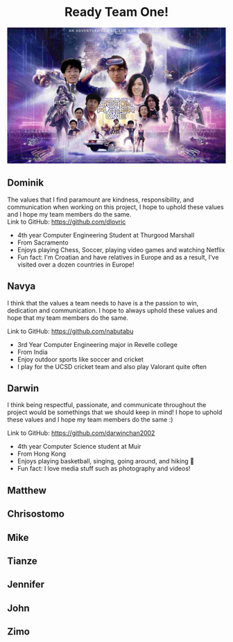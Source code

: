 <h1 align="center">Ready Team One!</h1>
<p align="center">
  <img src="https://github.com/cse110-fa21-group1/-cse110-fa21-group1/blob/main/admin/branding/ready-player-one-e1522004305472.png?raw=true"/>
</p>

## Dominik
The values that I find paramount are kindness, responsibility, and communication when working on this project, I hope to uphold these values and I hope my team members do the same. \
Link to GitHub: https://github.com/dlovric
- 4th year Computer Engineering Student at Thurgood Marshall
- From Sacramento
- Enjoys playing Chess, Soccer, playing video games and watching Netflix
- Fun fact: I'm Croatian and have relatives in Europe and as a result, I've visited over a dozen countries in Europe!
## Navya
I think that the values a team needs to have is a the passion to win, dedication and communication. I hope to always uphold these values and hope that my team members do the same. 

Link to GitHub: https://github.com/nabutabu
- 3rd Year Computer Engineering major in Revelle college
- From India
- Enjoy outdoor sports like soccer and cricket
- I play for the UCSD cricket team and also play Valorant quite often

## Darwin
I think being respectful, passionate, and communicate throughout the project would be somethings that we should keep in mind! I hope to uphold these values and I hope my team members do the same :)

Link to GitHub: https://github.com/darwinchan2002

- 4th year Computer Science student at Muir
- From Hong Kong
- Enjoys playing basketball, singing, going around, and hiking 🥾 
- Fun fact: I love media stuff such as photography and videos!

## Matthew

## Chrisostomo

## Mike

## Tianze

## Jennifer

## John

## Zimo
